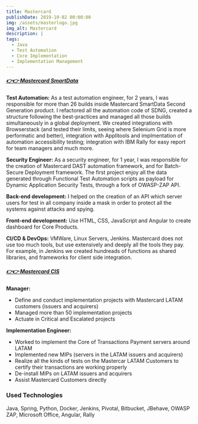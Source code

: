 ```yaml
---
title: Mastercard
publishDate: 2019-10-02 00:00:00
img: /assets/masterlogo.jpg
img_alt: Mastercard
description: |
tags:
  - Java
  - Test Automation
  - Core Implementation
  - Implementation Management
---
```


##### [👉👉 Mastercard SmartData](https://smartdata.mastercard.com/)<base target="_blank">

**Test Automation:** As a test automation engineer, for 2 years, I was responsible for more than 26 builds inside Mastercard SmartData Second Generation product.
I refactored all the automation code of SDNG, created a structure following the best-practices and managed all those builds simultaneously in a global deployment.
We created integrations with Browserstack (and tested their limits, seeing where Selenium Grid is more performatic and better), integration with Applitools and implmentation of automation accessibility testing; integration with IBM Rally for easy report for team managers and much more.

**Security Engineer:** As a security engineer, for 1 year, I was responsible for the creation of Mastercard DAST automation framework, and for Batch-Secure Deployment framework. The first project enjoy all the data generated through Functional Test Automation scripts as payload for Dynamic Application Security Tests,
through a fork of OWASP-ZAP API.

**Back-end development:** I helped on the creation of an API which server users for test in all company inside a mask in order to protect all the systems against attacks and spying.

**Front-end development:** Use HTML, CSS, JavaScript and Angular to create dashboard for Core Products.

**CI/CD & DevOps:** VMWare, Linux Servers, Jenkins. Mastercard does not use too much tools, but use extensively and deeply all the tools they pay. For example, in Jenkins we created hundreads of functions as shared libraries, and frameworks for client side integration.

##### [👉👉 Mastercard CIS](https://www.mastercardservices.com/en/solutions/implementation-deployment/)<base target="_blank">

**Manager:**

- Define and conduct implementation projects with Mastercard LATAM customers (issuers and acquirers)
- Managed more than 50 implementation projects
- Actuate in Critical and Escalated projects

**Implementation Engineer:**
- Worked to implement the Core of Transactions Payment servers around LATAM
- Implemented new MIPs (servers in the LATAM issuers and acquirers)
- Realize all the kinds of tests on the Mastercar LATAM Customers to certify their transactions are working properly
- De-install MIPs on LATAM issuers and acquirers
- Assist Mastercard Customers directly

### Used Technologies ###
Java, Spring, Python, Docker, Jenkins, Pivotal, Bitbucket, JBehave, OWASP ZAP, Microsoft Office, Angular, Rally

